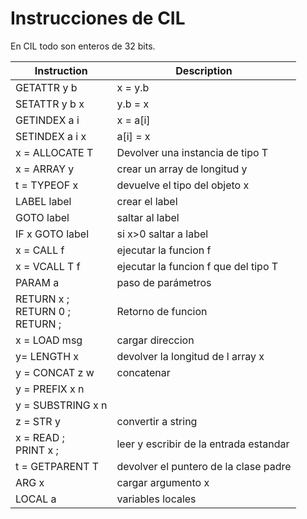 # Instrucciones de CIL

En CIL todo son enteros de 32 bits.

| Instruction                            | Description                            |
| -------------------------------------- | -------------------------------------- |
| GETATTR y b                            | x = y.b                                |
| SETATTR y b x                          | y.b = x                                |
| GETINDEX a i                           | x = a[i]                               |
| SETINDEX a i x                         | a[i] = x                               |
| x = ALLOCATE T                         | Devolver una instancia de tipo T       |
| x = ARRAY y                            | crear un array de longitud y           |
| t = TYPEOF x                           | devuelve el tipo del objeto x          |
| LABEL label                            | crear el label                         |
| GOTO label                             | saltar al label                        |
| IF x GOTO label                        | si x>0 saltar a label                  |
| x = CALL f                             | ejecutar la funcion f                  |
| x = VCALL T f                          | ejecutar la funcion f que del tipo T   |
| PARAM a                                | paso de parámetros                     |
| RETURN x ;<br/>RETURN 0 ;<br/>RETURN ; | Retorno de funcion                     |
| x = LOAD msg                           | cargar direccion                       |
| y= LENGTH x                            | devolver la longitud de l array x      |
| y = CONCAT z w                         | concatenar                             |
| y = PREFIX x n                         |                                        |
| y = SUBSTRING x n                      |                                        |
| z = STR y                              | convertir a string                     |
| x = READ ;<br/>PRINT x ;               | leer y escribir de la entrada estandar |
| t = GETPARENT T                        | devolver el puntero de  la clase padre |
| ARG x                                  | cargar argumento x                     |
| LOCAL a                                | variables locales                      |

